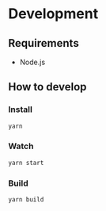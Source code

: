 # Development

## Requirements

- Node.js

## How to develop

### Install

```bash
yarn
```

### Watch

```bash
yarn start
```

### Build

```bash
yarn build
```
